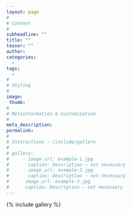 ```yaml
---
layout: page
#
# Content
#
subheadline: ""
title: ""
teaser: ""
author: 
categories:
  -
tags:
  -
#
# Styling
#
image:
 thumb:
#
# Metainformation & Customization
#
meta_description:
permalink:
#
# Instructions › /include/gallery
#
# gallery:
#     - image_url: example-1.jpg
#       caption: Description – not necessary
#     - image_url: example-2.jpg
#       caption: Description – not necessary
#    - image_url: example-3.jpg
#      caption: Description – not necessary
---
```


{% include gallery %}
